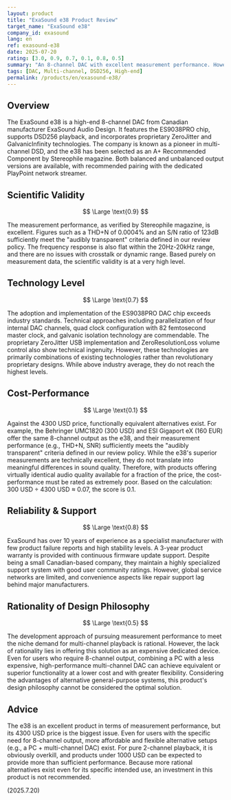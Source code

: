 ```yaml
---
layout: product
title: "ExaSound e38 Product Review"
target_name: "ExaSound e38"
company_id: exasound
lang: en
ref: exasound-e38
date: 2025-07-20
rating: [3.0, 0.9, 0.7, 0.1, 0.8, 0.5]
summary: "An 8-channel DAC with excellent measurement performance. However, its benefits are limited for most users, and it suffers from extremely poor cost-performance and questionable design philosophy."
tags: [DAC, Multi-channel, DSD256, High-end]
permalink: /products/en/exasound-e38/
---
```


## Overview

The ExaSound e38 is a high-end 8-channel DAC from Canadian manufacturer ExaSound Audio Design. It features the ES9038PRO chip, supports DSD256 playback, and incorporates proprietary ZeroJitter and GalvanicInfinity technologies. The company is known as a pioneer in multi-channel DSD, and the e38 has been selected as an A+ Recommended Component by Stereophile magazine. Both balanced and unbalanced output versions are available, with recommended pairing with the dedicated PlayPoint network streamer.

## Scientific Validity

$$ \Large \text{0.9} $$

The measurement performance, as verified by Stereophile magazine, is excellent. Figures such as a THD+N of 0.0004% and an S/N ratio of 123dB sufficiently meet the "audibly transparent" criteria defined in our review policy. The frequency response is also flat within the 20Hz-20kHz range, and there are no issues with crosstalk or dynamic range. Based purely on measurement data, the scientific validity is at a very high level.

## Technology Level

$$ \Large \text{0.7} $$

The adoption and implementation of the ES9038PRO DAC chip exceeds industry standards. Technical approaches including parallelization of four internal DAC channels, quad clock configuration with 82 femtosecond master clock, and galvanic isolation technology are commendable. The proprietary ZeroJitter USB implementation and ZeroResolutionLoss volume control also show technical ingenuity. However, these technologies are primarily combinations of existing technologies rather than revolutionary proprietary designs. While above industry average, they do not reach the highest levels.

## Cost-Performance

$$ \Large \text{0.1} $$

Against the 4300 USD price, functionally equivalent alternatives exist. For example, the Behringer UMC1820 (300 USD) and ESI Gigaport eX (160 EUR) offer the same 8-channel output as the e38, and their measurement performance (e.g., THD+N, SNR) sufficiently meets the "audibly transparent" criteria defined in our review policy. While the e38's superior measurements are technically excellent, they do not translate into meaningful differences in sound quality. Therefore, with products offering virtually identical audio quality available for a fraction of the price, the cost-performance must be rated as extremely poor. Based on the calculation: 300 USD ÷ 4300 USD ≈ 0.07, the score is 0.1.

## Reliability & Support

$$ \Large \text{0.8} $$

ExaSound has over 10 years of experience as a specialist manufacturer with few product failure reports and high stability levels. A 3-year product warranty is provided with continuous firmware update support. Despite being a small Canadian-based company, they maintain a highly specialized support system with good user community ratings. However, global service networks are limited, and convenience aspects like repair support lag behind major manufacturers.

## Rationality of Design Philosophy

$$ \Large \text{0.5} $$

The development approach of pursuing measurement performance to meet the niche demand for multi-channel playback is rational. However, the lack of rationality lies in offering this solution as an expensive dedicated device. Even for users who require 8-channel output, combining a PC with a less expensive, high-performance multi-channel DAC can achieve equivalent or superior functionality at a lower cost and with greater flexibility. Considering the advantages of alternative general-purpose systems, this product's design philosophy cannot be considered the optimal solution.

## Advice

The e38 is an excellent product in terms of measurement performance, but its 4300 USD price is the biggest issue. Even for users with the specific need for 8-channel output, more affordable and flexible alternative setups (e.g., a PC + multi-channel DAC) exist. For pure 2-channel playback, it is obviously overkill, and products under 1000 USD can be expected to provide more than sufficient performance. Because more rational alternatives exist even for its specific intended use, an investment in this product is not recommended.

(2025.7.20)
